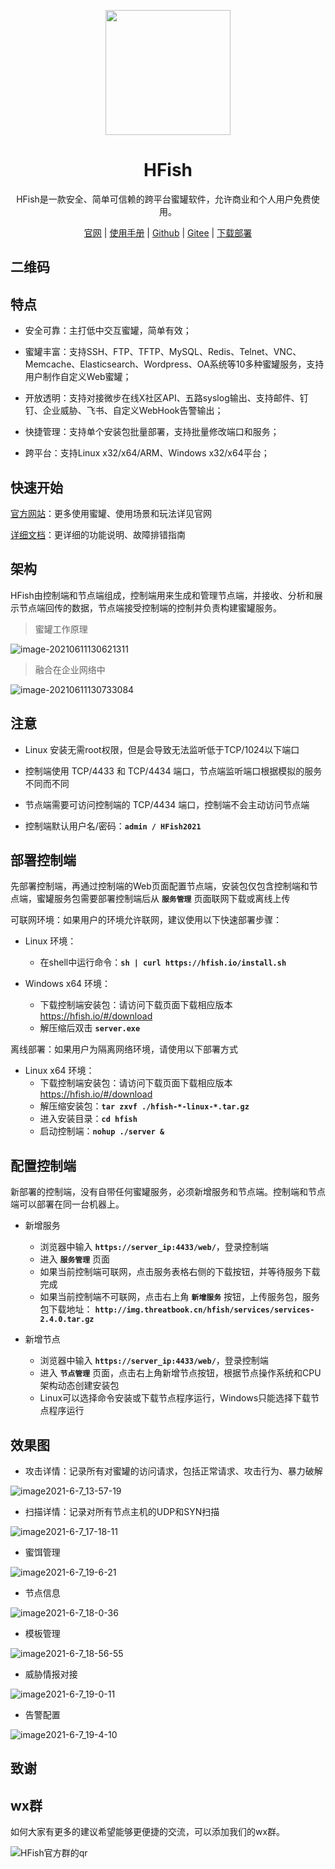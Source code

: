 <p align="center">
  <a href="https://hfish.io/" target="_blank">
    <img width="200" src="images/logo.png">
  </a>
</p>


<h1 align="center">HFish </h1>
<p align="center">HFish是一款安全、简单可信赖的跨平台蜜罐软件，允许商业和个人用户免费使用。</p>

<p  align="center">
<a href="https://hfish.io/" target="_bank">官网</a>
<span>|</span>
<a href="https://hfish.io/#/?id=hfish%e8%ae%be%e8%ae%a1%e7%90%86%e5%bf%b5" target="_bank">使用手册</a>
<span>|</span>
<a href="https://github.com/hacklcx/HFish" target="_bank">Github</a>
<span>|</span>
<a href="https://gitee.com/lauix/HFish" target="_bank">Gitee</a>
<span>|</span>
<a href="https://hfish.io/docs/#/download" target="_bank">下载部署</a>
</p>

## 二维码

## 特点

+ 安全可靠：主打低中交互蜜罐，简单有效；

+ 蜜罐丰富：支持SSH、FTP、TFTP、MySQL、Redis、Telnet、VNC、Memcache、Elasticsearch、Wordpress、OA系统等10多种蜜罐服务，支持用户制作自定义Web蜜罐；

+ 开放透明：支持对接微步在线X社区API、五路syslog输出、支持邮件、钉钉、企业威胁、飞书、自定义WebHook告警输出；
+ 快捷管理：支持单个安装包批量部署，支持批量修改端口和服务；

+ 跨平台：支持Linux x32/x64/ARM、Windows x32/x64平台；



## 快速开始

[官方网站](https://hfish.io/)：更多使用蜜罐、使用场景和玩法详见官网

[详细文档](https://hfish.io/docs/#/)：更详细的功能说明、故障排错指南



## 架构

HFish由控制端和节点端组成，控制端用来生成和管理节点端，并接收、分析和展示节点端回传的数据，节点端接受控制端的控制并负责构建蜜罐服务。

> 蜜罐工作原理

![image-20210611130621311](images/20210616174908.png)





> 融合在企业网络中

![image-20210611130733084](images/20210616174930.png)

## 注意

+ Linux 安装无需root权限，但是会导致无法监听低于TCP/1024以下端口

+ 控制端使用 TCP/4433 和 TCP/4434 端口，节点端监听端口根据模拟的服务不同而不同

+ 节点端需要可访问控制端的 TCP/4434 端口，控制端不会主动访问节点端

+ 控制端默认用户名/密码：**`admin / HFish2021`**



## 部署控制端

先部署控制端，再通过控制端的Web页面配置节点端，安装包仅包含控制端和节点端，蜜罐服务包需要部署控制端后从 **`服务管理`** 页面联网下载或离线上传



可联网环境：如果用户的环境允许联网，建议使用以下快速部署步骤：

+ Linux 环境：
  + 在shell中运行命令：**`sh | curl https://hfish.io/install.sh`**

+ Windows x64 环境：
  + 下载控制端安装包：请访问下载页面下载相应版本 https://hfish.io/#/download
  + 解压缩后双击 **`server.exe`**

离线部署：如果用户为隔离网络环境，请使用以下部署方式

+ Linux x64 环境：
  + 下载控制端安装包：请访问下载页面下载相应版本 https://hfish.io/#/download
  + 解压缩安装包：**`tar zxvf ./hfish-*-linux-*.tar.gz`**
  + 进入安装目录：**`cd hfish`**
  + 启动控制端：**`nohup ./server &`**



## 配置控制端

新部署的控制端，没有自带任何蜜罐服务，必须新增服务和节点端。控制端和节点端可以部署在同一台机器上。



+ 新增服务
  + 浏览器中输入 **`https://server_ip:4433/web/`**，登录控制端
  + 进入 **`服务管理`** 页面
  + 如果当前控制端可联网，点击服务表格右侧的下载按钮，并等待服务下载完成
  + 如果当前控制端不可联网，点击右上角 **`新增服务`** 按钮，上传服务包，服务包下载地址： **`http://img.threatbook.cn/hfish/services/services-2.4.0.tar.gz`**



+ 新增节点
  + 浏览器中输入 **`https://server_ip:4433/web/`**，登录控制端
  + 进入 **`节点管理`** 页面，点击右上角新增节点按钮，根据节点操作系统和CPU架构动态创建安装包
  + Linux可以选择命令安装或下载节点程序运行，Windows只能选择下载节点程序运行



## 效果图

+ 攻击详情：记录所有对蜜罐的访问请求，包括正常请求、攻击行为、暴力破解

![image2021-6-7_13-57-19](images/20210611114902.png)



+ 扫描详情：记录对所有节点主机的UDP和SYN扫描

![image2021-6-7_17-18-11](images/20210611114934.png)

+ 蜜饵管理

![image2021-6-7_19-6-21](images/20210611115053.png)

+ 节点信息

![image2021-6-7_18-0-36](images/20210611115118.png)

+ 模板管理

![image2021-6-7_18-56-55](images/20210611115140.png)



+ 威胁情报对接

![image2021-6-7_19-0-11](images/20210611115158.png)

+ 告警配置

![image2021-6-7_19-4-10](images/20210611115224.png)

## 致谢

## wx群

如何大家有更多的建议希望能够更便捷的交流，可以添加我们的wx群。



![HFish官方群的qr](images/20210611115258.png)
